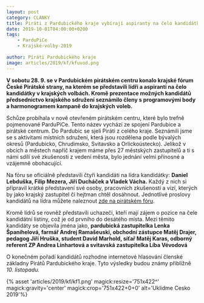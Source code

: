 ```yaml
---
layout: post
category: CLANKY
title: Piráti z Pardubického kraje vybírají aspiranty na čelo kandidátky do krajských voleb 
date: 2019-10-01T04:00:00+0200
tags: 
    - ParduPiCe
    - Krajské-volby-2019
   
author: Piráti Pardubického kraje
image: articles/2019/kf/kfuvod.png
---
```


**V sobotu 28. 9. se v Pardubickém pirátském centru konalo krajské fórum České Pirátské strany, na kterém se představili lídři a aspiranti na čelo kandidátky v krajských volbách. Kromě prezentace možných kandidátů předsednictvo krajského sdružení seznámilo členy s programovými body a harmonogramem kampaně do krajských voleb.**

Schůze probíhala v nově otevřeném pirátském centru, které bylo trefně pojmenované ParduPiCe. Tento název vychází ze spojení Pardubice a pirátské centrum. 
Do Pardubic se sjeli Piráti z celého kraje. Seznámili jsme se s aktivitami   místních sdružení, která jsou rozdělena podle bývalých okresů (Pardubicko, Chrudimsko, Svitavsko a Orlickoústecko). 
Jelikož v obcích a městech napříč krajem máme přes 27 městských zastupitelů a ti s námi sdílí své zkušenosti z vedení města, bylo jednání velmi přínosné a vzájemně obohacující.

Na fóru se oficiálně představili čtyři kandidáti na lídra kandidátky: **Daniel Lebduška, Filip Mezera, Jiří Ducháček a Vladek Vácha.** Každý z nich si připravil krátké představení své osoby, pracovních zkušeností a vizí, kterých by jako krajský zastupitel či hejtman chtěl dosáhnout. Jednotlivé proslovy kandidátů  na lídra můžete naleznout [zde na pirátském fóru](https://forum.pirati.cz/viewtopic.php?f=414&t=48832).

Kromě lídrů se rovněž představili uchazeči, kteří mají zájem o pozice na čele kandidátní listiny, což je od prvního do desátého místa. Mezi těmito kandidáty se objevila jména jako, **pardubická zastupitelka Lenka Španihelová, farmář  Andrej Ramašeuski, obchodní zástupce Matěj Drajer, pedagog Jiří Hruška, student David Marhold, síťař Matěj Karas, odborný referent ZP Andrea Linhartová a svitavská zastupitelka Líba Vévodová**

O konečném pořadí kandidátů rozhodne internetové hlasování členské základny Pirátů Pardubického kraje. Tyto výsledky budou známy přibližně *10. listopadu.* 

{% asset 'articles/2019/kf/kf1.png' magick:resize='751x422^' magick:gravity='center' magick:crop='751x422+0+0' alt='Uklidme Cesko 2019'%}
